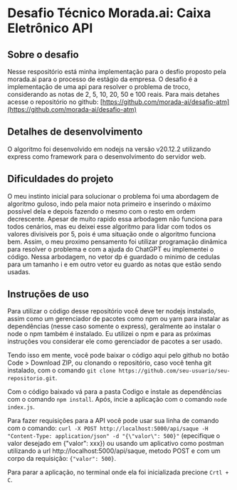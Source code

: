 # Desafio Técnico Morada.ai: Caixa Eletrônico API

## Sobre o desafio
Nesse respositório está minha implementação para o desfio proposto pela morada.ai para o processo de estágio da empresa. 
O desafio é a implementação de uma api para resolver o problema de troco, considerando as notas de 2, 5, 10, 20, 50 e 100 reais.
Para mais detahes acesse o repositório no github: [https://github.com/morada-ai/desafio-atm](https://github.com/morada-ai/desafio-atm) 

## Detalhes de desenvolvimento
O algoritmo foi desenvolvido em nodejs na versão v20.12.2 utilizando express como framework para o desenvolvimento do servidor web.

## Dificuldades do projeto
O meu instinto inicial para solucionar o problema foi uma abordagem de algoritmo guloso, indo pela maior nota primeiro e inserindo o máximo possível dela e depois fazendo o mesmo com o resto em ordem decrescente. Apesar de muito rapido essa arbodagem não funciona para todos cenários, mas eu deixei esse algoritmo para lidar com todos os valores divisiveis por 5, pois é uma situação onde o algoritmo funciona bem. Assim, o meu proximo pensamento foi utilizar programação dinâmica para resolver o problema e com a ajuda do ChatGPT eu implementei o código. Nessa arbodagem, no vetor dp é guardado o minimo de cedulas para um tamanho i e em outro vetor eu guardo as notas que estão sendo usadas.

## Instruções de uso
Para utilizar o código desse repositório você deve ter nodejs instalado, assim como um gerenciador de pacotes como npm ou yarn para instalar as dependências (nesse caso somente o express), geralmente ao instalar o node o npm também é instalado. Eu utilizei o npm e para as próximas instruções vou considerar ele como gerenciador de pacotes a ser usado.

Tendo isso em mente, você pode baixar o código aqui pelo github no botão Code > Download ZIP, ou clonando o repositório, caso você tenha git instalado, com o comando `git clone https://github.com/seu-usuario/seu-repositorio.git`.

Com o código baixado vá para a pasta Codigo e instale as dependências com o comando `npm install`. Após, incie a aplicação com o comando `node index.js`.

Para fazer requisições para a API você pode usar sua linha de comando com o comando: `curl -X POST http://localhost:5000/api/saque -H "Content-Type: application/json" -d "{\"valor\": 500}"` (epecifique o valor desejado em {\"valor\": xxx}) ou usando um aplicativo como postman utilizando a url http://localhost:5000/api/saque, metodo POST e com um corpo da requisição: `{"valor": 500}`.

Para parar a aplicação, no terminal onde ela foi inicializada precione `Crtl + C`.
